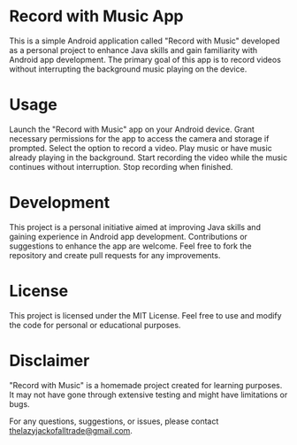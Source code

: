 # Record with Music App
This is a simple Android application called "Record with Music" developed as a personal project to enhance Java skills and gain familiarity with Android app development. The primary goal of this app is to record videos without interrupting the background music playing on the device.

# Usage
Launch the "Record with Music" app on your Android device.
Grant necessary permissions for the app to access the camera and storage if prompted.
Select the option to record a video.
Play music or have music already playing in the background.
Start recording the video while the music continues without interruption.
Stop recording when finished.

# Development
This project is a personal initiative aimed at improving Java skills and gaining experience in Android app development. Contributions or suggestions to enhance the app are welcome. Feel free to fork the repository and create pull requests for any improvements.

# License
This project is licensed under the MIT License. Feel free to use and modify the code for personal or educational purposes.

# Disclaimer
"Record with Music" is a homemade project created for learning purposes. It may not have gone through extensive testing and might have limitations or bugs.

For any questions, suggestions, or issues, please contact thelazyjackofalltrade@gmail.com.
